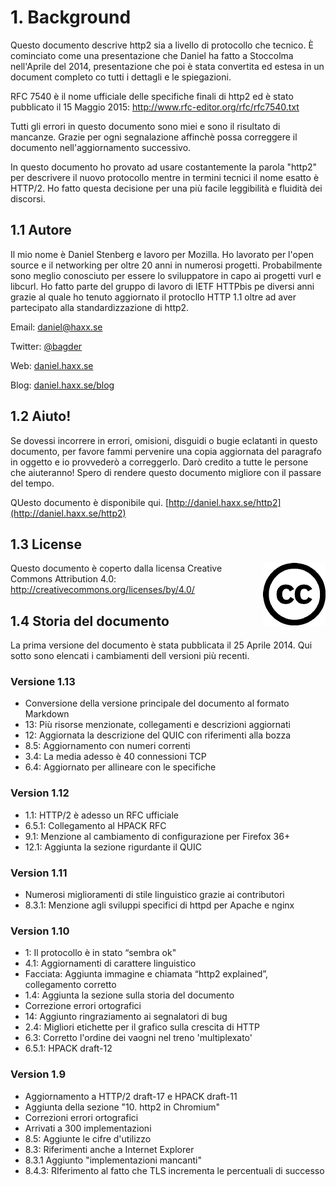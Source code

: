 # 1. Background

Questo documento descrive http2 sia a livello di protocollo che tecnico. È cominciato come una presentazione che Daniel ha fatto a Stoccolma nell'Aprile del 2014, presentazione che poi è stata convertita ed estesa in un document completo co tutti i dettagli e le spiegazioni.

RFC 7540 è il nome ufficiale delle specifiche finali di http2 ed è stato pubblicato il 15 Maggio 2015: http://www.rfc-editor.org/rfc/rfc7540.txt

Tutti gli errori in questo documento sono miei e sono il risultato di mancanze. Grazie per ogni segnalazione affinchè possa correggere il documento nell'aggiornamento successivo.

In questo documento ho provato ad usare costantemente la parola "http2" per descrivere il nuovo protocollo mentre in termini tecnici il nome esatto è HTTP/2. Ho fatto questa decisione per una più facile leggibilità e fluidità dei discorsi.

## 1.1 Autore

Il mio nome è Daniel Stenberg e lavoro per Mozilla. Ho lavorato per l'open source e  il networking per oltre 20 anni in numerosi progetti. Probabilmente sono meglio conosciuto per essere lo sviluppatore in capo ai progetti vurl e libcurl. Ho fatto parte del gruppo di lavoro di IETF HTTPbis pe diversi anni grazie al quale ho tenuto aggiornato il protocllo HTTP 1.1 oltre ad aver partecipato alla standardizzazione di http2.

  Email: daniel@haxx.se

  Twitter: [@bagder](https://twitter.com/bagder)

  Web: [daniel.haxx.se](http://daniel.haxx.se/)

  Blog: [daniel.haxx.se/blog](http://daniel.haxx.se/blog/)

## 1.2 Aiuto!

Se dovessi incorrere in errori, omisioni, disguidi o bugie eclatanti in questo documento, per favore fammi pervenire una copia aggiornata del paragrafo in oggetto e io provvederò a correggerlo. Darò credito a tutte le persone che aiuteranno! Spero di rendere questo documento migliore con il passare del tempo.  

QUesto documento è disponibile qui. [http://daniel.haxx.se/http2](http://daniel.haxx.se/http2)

## 1.3 License

<img style="float: right;" src="https://raw.githubusercontent.com/bagder/http2-explained/master/images/creative-commons.png" />

Questo documento è coperto dalla licensa Creative Commons Attribution 4.0: http://creativecommons.org/licenses/by/4.0/

## 1.4 Storia del documento

La prima versione del documento è stata pubblicata il 25 Aprile 2014. Qui sotto sono elencati i cambiamenti dell versioni più recenti.

### Versione 1.13

- Conversione della versione principale del documento al formato Markdown
- 13: Più risorse menzionate, collegamenti e descrizioni aggiornati
- 12: Aggiornata la descrizione del QUIC con riferimenti alla bozza
- 8.5: Aggiornamento con numeri correnti
- 3.4: La media adesso è 40 connessioni TCP
- 6.4: Aggiornato per allineare con le specifiche

### Version 1.12

- 1.1: HTTP/2 è adesso un RFC ufficiale
- 6.5.1: Collegamento al HPACK RFC
- 9.1: Menzione al cambiamento di configurazione per Firefox 36+
- 12.1: Aggiunta la sezione rigurdante il QUIC

### Version 1.11

- Numerosi miglioramenti di stile linguistico grazie ai contributori
- 8.3.1: Menzione agli sviluppi specifici di httpd per Apache e nginx

### Version 1.10

- 1: Il protocollo è in stato “sembra ok"
- 4.1: Aggiornamenti di carattere linguistico
- Facciata: Aggiunta immagine e chiamata “http2 explained”, collegamento corretto
- 1.4: Aggiunta la sezione sulla storia del documento
- Correzione errori ortografici
- 14: Aggiunto ringraziamento ai segnalatori di bug
- 2.4: Migliori etichette per il grafico sulla crescita di HTTP
- 6.3: Corretto l'ordine dei vaogni nel treno 'multiplexato'
- 6.5.1: HPACK draft-12

### Version 1.9

- Aggiornamento a HTTP/2 draft-17 e HPACK draft-11  
- Aggiunta della sezione "10. http2 in Chromium"
- Correzioni errori ortografici  
- Arrivati a 300 implementazioni
- 8.5: Aggiunte le cifre d'utilizzo
- 8.3: Riferimenti anche a Internet Explorer  
- 8.3.1 Aggiunto "implementazioni mancanti"  
- 8.4.3: RIferimento al fatto che TLS incrementa le percentuali di successo
